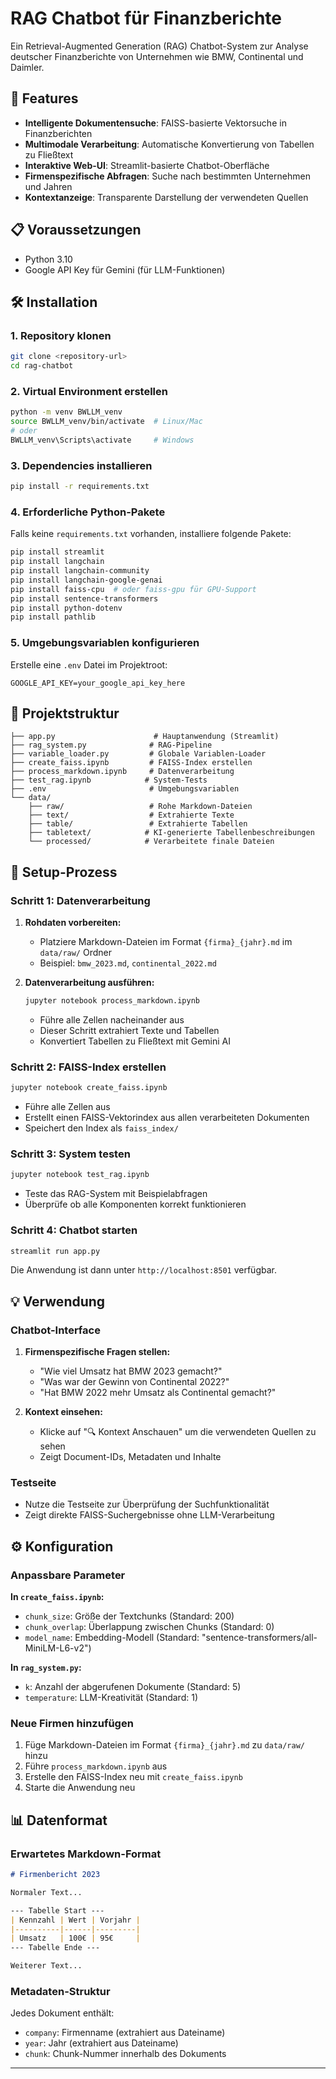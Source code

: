# RAG Chatbot für Finanzberichte

Ein Retrieval-Augmented Generation (RAG) Chatbot-System zur Analyse deutscher Finanzberichte von Unternehmen wie BMW, Continental und Daimler.

## 🚀 Features

- **Intelligente Dokumentensuche**: FAISS-basierte Vektorsuche in Finanzberichten
- **Multimodale Verarbeitung**: Automatische Konvertierung von Tabellen zu Fließtext
- **Interaktive Web-UI**: Streamlit-basierte Chatbot-Oberfläche
- **Firmenspezifische Abfragen**: Suche nach bestimmten Unternehmen und Jahren
- **Kontextanzeige**: Transparente Darstellung der verwendeten Quellen

## 📋 Voraussetzungen

- Python 3.10
- Google API Key für Gemini (für LLM-Funktionen)

## 🛠️ Installation

### 1. Repository klonen
```bash
git clone <repository-url>
cd rag-chatbot
```

### 2. Virtual Environment erstellen
```bash
python -m venv BWLLM_venv
source BWLLM_venv/bin/activate  # Linux/Mac
# oder
BWLLM_venv\Scripts\activate     # Windows
```

### 3. Dependencies installieren
```bash
pip install -r requirements.txt
```

### 4. Erforderliche Python-Pakete
Falls keine `requirements.txt` vorhanden, installiere folgende Pakete:
```bash
pip install streamlit
pip install langchain
pip install langchain-community
pip install langchain-google-genai
pip install faiss-cpu  # oder faiss-gpu für GPU-Support
pip install sentence-transformers
pip install python-dotenv
pip install pathlib
```

### 5. Umgebungsvariablen konfigurieren
Erstelle eine `.env` Datei im Projektroot:
```env
GOOGLE_API_KEY=your_google_api_key_here
```
## 📁 Projektstruktur

```
├── app.py                      # Hauptanwendung (Streamlit)
├── rag_system.py              # RAG-Pipeline
├── variable_loader.py         # Globale Variablen-Loader
├── create_faiss.ipynb         # FAISS-Index erstellen
├── process_markdown.ipynb     # Datenverarbeitung
├── test_rag.ipynb            # System-Tests
├── .env                       # Umgebungsvariablen
└── data/
    ├── raw/                   # Rohe Markdown-Dateien
    ├── text/                  # Extrahierte Texte
    ├── table/                 # Extrahierte Tabellen
    ├── tabletext/            # KI-generierte Tabellenbeschreibungen
    └── processed/            # Verarbeitete finale Dateien
```

## 🔧 Setup-Prozess

### Schritt 1: Datenverarbeitung

1. **Rohdaten vorbereiten:**
   - Platziere Markdown-Dateien im Format `{firma}_{jahr}.md` im `data/raw/` Ordner
   - Beispiel: `bmw_2023.md`, `continental_2022.md`

2. **Datenverarbeitung ausführen:**
   ```bash
   jupyter notebook process_markdown.ipynb
   ```
   - Führe alle Zellen nacheinander aus
   - Dieser Schritt extrahiert Texte und Tabellen
   - Konvertiert Tabellen zu Fließtext mit Gemini AI

### Schritt 2: FAISS-Index erstellen

```bash
jupyter notebook create_faiss.ipynb
```
- Führe alle Zellen aus
- Erstellt einen FAISS-Vektorindex aus allen verarbeiteten Dokumenten
- Speichert den Index als `faiss_index/`

### Schritt 3: System testen

```bash
jupyter notebook test_rag.ipynb
```
- Teste das RAG-System mit Beispielabfragen
- Überprüfe ob alle Komponenten korrekt funktionieren

### Schritt 4: Chatbot starten

```bash
streamlit run app.py
```

Die Anwendung ist dann unter `http://localhost:8501` verfügbar.

## 💡 Verwendung

### Chatbot-Interface

1. **Firmenspezifische Fragen stellen:**
   - "Wie viel Umsatz hat BMW 2023 gemacht?"
   - "Was war der Gewinn von Continental 2022?"
   - "Hat BMW 2022 mehr Umsatz als Continental gemacht?"

2. **Kontext einsehen:**
   - Klicke auf "🔍 Kontext Anschauen" um die verwendeten Quellen zu sehen
   - Zeigt Document-IDs, Metadaten und Inhalte

### Testseite

- Nutze die Testseite zur Überprüfung der Suchfunktionalität
- Zeigt direkte FAISS-Suchergebnisse ohne LLM-Verarbeitung

## ⚙️ Konfiguration

### Anpassbare Parameter

**In `create_faiss.ipynb`:**
- `chunk_size`: Größe der Textchunks (Standard: 200)
- `chunk_overlap`: Überlappung zwischen Chunks (Standard: 0)
- `model_name`: Embedding-Modell (Standard: "sentence-transformers/all-MiniLM-L6-v2")

**In `rag_system.py`:**
- `k`: Anzahl der abgerufenen Dokumente (Standard: 5)
- `temperature`: LLM-Kreativität (Standard: 1)

### Neue Firmen hinzufügen

1. Füge Markdown-Dateien im Format `{firma}_{jahr}.md` zu `data/raw/` hinzu
2. Führe `process_markdown.ipynb` aus
3. Erstelle den FAISS-Index neu mit `create_faiss.ipynb`
4. Starte die Anwendung neu

## 📊 Datenformat

### Erwartetes Markdown-Format

```markdown
# Firmenbericht 2023

Normaler Text...

--- Tabelle Start ---
| Kennzahl | Wert | Vorjahr |
|----------|------|---------|
| Umsatz   | 100€ | 95€     |
--- Tabelle Ende ---

Weiterer Text...
```

### Metadaten-Struktur

Jedes Dokument enthält:
- `company`: Firmenname (extrahiert aus Dateiname)
- `year`: Jahr (extrahiert aus Dateiname)
- `chunk`: Chunk-Nummer innerhalb des Dokuments

---
